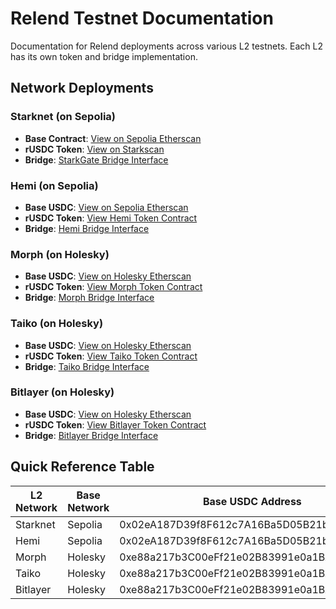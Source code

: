 # Relend Testnet Documentation
Documentation for Relend deployments across various L2 testnets. Each L2 has its own token and bridge implementation.

## Network Deployments

### Starknet (on Sepolia)
- **Base Contract**: [View on Sepolia Etherscan](https://sepolia.etherscan.io/address/0xF6217de888fD6E6b2CbFBB2370973BE4c36a152D)
- **rUSDC Token**: [View on Starkscan](https://sepolia.starkscan.co/token/0x01c5814d7b2e7e38f10d38128c8e5e219fe610fc7a36ad86b78afb325dd2d9bd)
- **Bridge**: [StarkGate Bridge Interface](https://starkgate.starknet.io/bridge/deposit)

### Hemi (on Sepolia)
- **Base USDC**: [View on Sepolia Etherscan](https://sepolia.etherscan.io/address/0x02eA187D39f8F612c7A16Ba5D05B21bbEA28eF82)
- **rUSDC Token**: [View Hemi Token Contract](https://sepolia.etherscan.io/address/0x48589961e8474B47baB878E4844BAB827Ea73A1e)
- **Bridge**: [Hemi Bridge Interface](https://app.hemi.xyz/en/tunnel/)

### Morph (on Holesky)
- **Base USDC**: [View on Holesky Etherscan](https://holesky.etherscan.io/address/0xe88a217b3C00eFf21e02B83991e0a1BAFeA084Ca)
- **rUSDC Token**: [View Morph Token Contract](https://holesky.etherscan.io/address/0x1593EC75d7Fd91F0bB921825453BfA6032915115)
- **Bridge**: [Morph Bridge Interface](https://bridge.morphl2.io/)

### Taiko (on Holesky)
- **Base USDC**: [View on Holesky Etherscan](https://holesky.etherscan.io/address/0xe88a217b3C00eFf21e02B83991e0a1BAFeA084Ca)
- **rUSDC Token**: [View Taiko Token Contract](https://holesky.etherscan.io/address/0x3531756639083431DBE8E959f62bD93b5E4155b7)
- **Bridge**: [Taiko Bridge Interface](https://bridge.taiko.xyz/)

### Bitlayer (on Holesky)
- **Base USDC**: [View on Holesky Etherscan](https://holesky.etherscan.io/address/0xe88a217b3C00eFf21e02B83991e0a1BAFeA084Ca)
- **rUSDC Token**: [View Bitlayer Token Contract](https://holesky.etherscan.io/address/0x61F3e9C2B078f6245513a40035B5Ff0592896e41)
- **Bridge**: [Bitlayer Bridge Interface](https://www.bitlayer.org/bridge)

## Quick Reference Table

| L2 Network | Base Network | Base USDC Address | rUSDC Token Address |
|------------|--------------|-------------------|---------------------|
| Starknet | Sepolia | 0x02eA187D39f8F612c7A16Ba5D05B21bbEA28eF82 | [View on Starkscan](https://sepolia.starkscan.co/token/0x01c5814d7b2e7e38f10d38128c8e5e219fe610fc7a36ad86b78afb325dd2d9bd) |
| Hemi | Sepolia | 0x02eA187D39f8F612c7A16Ba5D05B21bbEA28eF82 | 0x48589961e8474B47baB878E4844BAB827Ea73A1e |
| Morph | Holesky | 0xe88a217b3C00eFf21e02B83991e0a1BAFeA084Ca | 0x1593EC75d7Fd91F0bB921825453BfA6032915115 |
| Taiko | Holesky | 0xe88a217b3C00eFf21e02B83991e0a1BAFeA084Ca | 0x3531756639083431DBE8E959f62bD93b5E4155b7 |
| Bitlayer | Holesky | 0xe88a217b3C00eFf21e02B83991e0a1BAFeA084Ca | 0x61F3e9C2B078f6245513a40035B5Ff0592896e41 |

